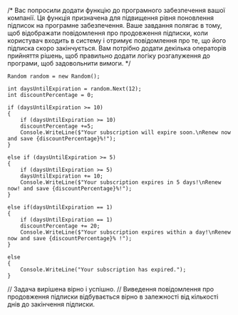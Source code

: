 /*
Вас попросили додати функцію до програмного забезпечення вашої компанії.
Ця функція призначена для підвищення рівня поновлення підписок на програмне забезпечення.
Ваше завдання полягає в тому, щоб відображати повідомлення про продовження підписки,
коли користувач входить в систему і отримує повідомлення про те, що його підписка скоро закінчується.
Вам потрібно додати декілька операторів прийняття рішень,
щоб правильно додати логіку розгалуження до програми, щоб задовольнити вимоги.
*/


    Random random = new Random();
    
    int daysUntilExpiration = random.Next(12);
    int discountPercentage = 0;
    
    if (daysUntilExpiration >= 10)
    {
        if (daysUntilExpiration >= 10)
        discountPercentage +=5;
        Console.WriteLine($"Your subscription will expire soon.\nRenew now and save {discountPercentage}%!");
    }
    
    else if (daysUntilExpiration >= 5)
    {
        if (daysUntilExpiration >= 5)
        daysUntilExpiration += 10;
        Console.WriteLine($"Your subscription expires in 5 days!\nRenew now! and save {discountPercentage}%!");
    }
    
    else if(daysUntilExpiration == 1)
    {
        if (daysUntilExpiration == 1)
        discountPercentage += 20;
        Console.WriteLine($"Your subscription expires within a day!\nRenew now and save {discountPercentage}% !");
    }
    
    else
    {
        Console.WriteLine("Your subscription has expired.");
    }

 // Задача вирішена вірно і успішно.
 // Виведення повідомлення про продовження підписки відбувається вірно в залежності від кількості днів до закінчення підписки.
